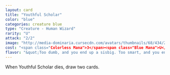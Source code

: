 ```yaml
---
layout: card
title: "Youthful Scholar"
color: "blue"
categories: creature blue
type: "Creature - Human Wizard"
rarity: "U"
attack: "2/2"
image: "http://media-dominaria.cursecdn.com/avatars/thumbnails/68/434/200/283/635618499800064019.png"
cost: "<span class="Colorless Mana">3</span><span class="Blue Mana">U</span>"
flavor: "&quot;Too dumb, and you end up a sisbig. Too smart, and you end up a meal. Mediocrity is the key to a long life.&quot;"
---
```


When Youthful Scholar dies, draw two cards.
